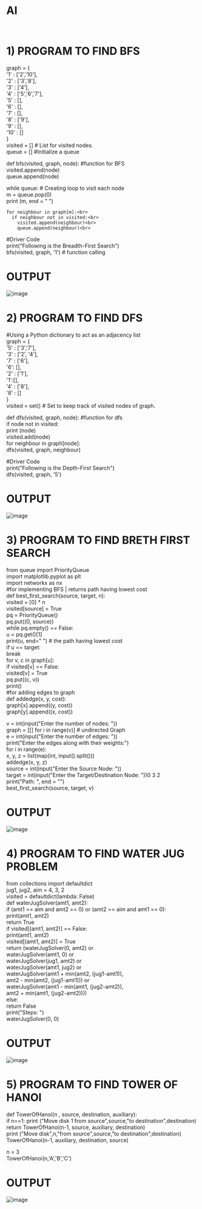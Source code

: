 # AI  <br> <br>
# 1)  PROGRAM TO FIND BFS <br>

graph = { <br>
 '1' : ['2','10'],<br>
 '2' : ['3','8'],<br>
 '3' : ['4'],<br>
 '4' : ['5','6','7'],<br>
 '5' : [],<br>
 '6' : [],<br>
 '7' : [],<br>
 '8' : ['9'],<br>
 '9' : [],<br>
 '10' : []<br>
 }<br>
visited = [] # List for visited nodes.<br>
queue = []     #Initialize a queue<br>

def bfs(visited, graph, node): #function for BFS<br>
  visited.append(node)<br>
  queue.append(node)<br>

  while queue:          # Creating loop to visit each node<br>
    m = queue.pop(0) <br>
    print (m, end = " ") <br>

    for neighbour in graph[m]:<br>
      if neighbour not in visited:<br>
        visited.append(neighbour)<br>
        queue.append(neighbour)<br>

#Driver Code<br>
print("Following is the Breadth-First Search")<br>
bfs(visited, graph, '1')    # function calling<br>


# OUTPUT

![image](https://user-images.githubusercontent.com/97940767/207011954-3b5c91c2-b394-464d-ba0f-01fd68fe6149.png)


# 2)  PROGRAM TO FIND DFS <br>

#Using a Python dictionary to act as an adjacency list <br>
graph = { <br>
 '5' : ['3','7'], <br>
 '3' : ['2', '4'], <br>
 '7' : ['6'], <br>
 '6': [], <br>
 '2' : ['1'], <br>
 '1':[], <br>
 '4' : ['8'], <br>
 '8' : [] <br>
} <br>
visited = set() # Set to keep track of visited nodes of graph. <br>

def dfs(visited, graph, node):  #function for dfs  <br>
    if node not in visited: <br>
        print (node) <br>
        visited.add(node) <br>
        for neighbour in graph[node]: <br>
            dfs(visited, graph, neighbour) <br>

#Driver Code <br>
print("Following is the Depth-First Search") <br>
dfs(visited, graph, '5') <br>

# OUTPUT
![image](https://user-images.githubusercontent.com/97940767/207014283-2d648e14-37a8-414f-a91f-a626984050c7.png)


# 3)  PROGRAM TO FIND BRETH FIRST SEARCH <br>


from queue import PriorityQueue<br>
import matplotlib.pyplot as plt<br>
import networkx as nx<br>
#for implementing BFS | returns path having lowest cost<br>
def best_first_search(source, target, n):<br>
 visited = [0] * n<br>
 visited[source] = True<br>
 pq = PriorityQueue()<br>
 pq.put((0, source))<br>
 while pq.empty() == False:<br>
   u = pq.get()[1]<br>
   print(u, end=" ") # the path having lowest cost<br>
   if u == target:<br>
     break<br>
   for v, c in graph[u]:<br>
     if visited[v] == False:<br>
       visited[v] = True<br>
       pq.put((c, v))<br>
       print()<br>
#for adding edges to graph<br>
def addedge(x, y, cost):<br>
 graph[x].append((y, cost))<br>
 graph[y].append((x, cost))<br>

v = int(input("Enter the number of nodes: "))<br>
graph = [[] for i in range(v)] # undirected Graph<br>
e = int(input("Enter the number of edges: "))<br>
print("Enter the edges along with their weights:")<br>
for i in range(e):<br>
 x, y, z = list(map(int, input().split()))<br>
 addedge(x, y, z)<br>
source = int(input("Enter the Source Node: "))<br>
target = int(input("Enter the Target/Destination Node: "))0 3 2<br>
print("Path: ", end = "")<br>
best_first_search(source, target, v)<br>

# OUTPUT

![image](https://user-images.githubusercontent.com/97940767/207552214-8c45668c-402c-42ef-9030-07c3a4e42107.png)<br>

# 4)  PROGRAM TO FIND WATER JUG PROBLEM <br>

from collections import defaultdict <br>
jug1, jug2, aim = 4, 3, 2 <br>
visited = defaultdict(lambda: False) <br>
def waterJugSolver(amt1, amt2): <br>
 if (amt1 == aim and amt2 == 0) or (amt2 == aim and amt1 == 0): <br>
   print(amt1, amt2) <br>
   return True <br>
 if visited[(amt1, amt2)] == False: <br>
   print(amt1, amt2) <br>
   visited[(amt1, amt2)] = True <br>
   return (waterJugSolver(0, amt2) or <br>
 waterJugSolver(amt1, 0) or <br>
 waterJugSolver(jug1, amt2) or <br>
 waterJugSolver(amt1, jug2) or <br>
 waterJugSolver(amt1 + min(amt2, (jug1-amt1)), <br>
 amt2 - min(amt2, (jug1-amt1))) or <br>
 waterJugSolver(amt1 - min(amt1, (jug2-amt2)), <br>
 amt2 + min(amt1, (jug2-amt2)))) <br>
 else: <br>
   return False <br>
print("Steps: ") <br>
waterJugSolver(0, 0) <br>

# OUTPUT<br>

![image](https://user-images.githubusercontent.com/97940767/207561588-ad673d28-78cd-45c6-b1d4-cbaee2c317b0.png)<br>

# 5)  PROGRAM TO FIND TOWER OF HANOI <br>

def TowerOfHanoi(n , source, destination, auxiliary):<br>
    if n==1:
        print ("Move disk 1 from source",source,"to destination",destination)<br>
        return
    TowerOfHanoi(n-1, source, auxiliary, destination)<br>
    print ("Move disk",n,"from source",source,"to destination",destination)<br>
    TowerOfHanoi(n-1, auxiliary, destination, source)

n = 3<br>
TowerOfHanoi(n,'A','B','C')<br>

# OUTPUT<br>

![image](https://user-images.githubusercontent.com/97940767/207562314-34c88549-6fd0-4ff4-b63a-cc88a278869a.png)<br>


